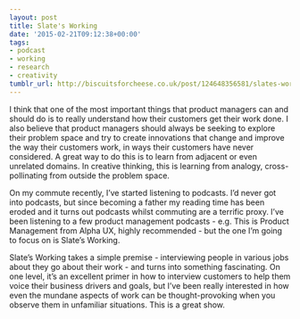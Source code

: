 ```yaml
---
layout: post
title: Slate's Working
date: '2015-02-21T09:12:38+00:00'
tags:
- podcast
- working
- research
- creativity
tumblr_url: http://biscuitsforcheese.co.uk/post/124648356581/slates-working
---
```

I think that one of the most important things that product managers can and should do is to really understand how their customers get their work done. I also believe that product managers should always be seeking to explore their problem space and try to create innovations that change and improve the way their customers work, in ways their customers have never considered. A great way to do this is to learn from adjacent or even unrelated domains. In creative thinking, this is learning from analogy, cross-pollinating from outside the problem space.

On my commute recently, I’ve started listening to podcasts. I’d never got into podcasts, but since becoming a father my reading time has been eroded and it turns out podcasts whilst commuting are a terrific proxy. I’ve been listening to a few product management podcasts - e.g. This is Product Management from Alpha UX, highly recommended - but the one I’m going to focus on is Slate’s Working.

Slate’s Working takes a simple premise - interviewing people in various jobs about they go about their work - and turns into something fascinating. On one level, it’s an excellent primer in how to interview customers to help them voice their business drivers and goals, but I’ve been really interested in how even the mundane aspects of work can be thought-provoking when you observe them in unfamiliar situations. This is a great show.
